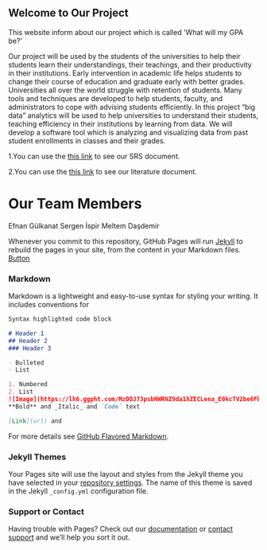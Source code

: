 ## Welcome to Our Project

This website inform about our project which is called 'What will my GPA be?'

Our project will be used by the students of the universities to help their students learn their understandings, their teachings, and their productivity in their institutions. Early intervention in academic life helps students to change their course of education and graduate early with better grades. Universities all over the world struggle with retention of students. Many tools and techniques are developed to help students, faculty, and administrators to cope with advising students efficiently. In this project “big data” analytics will be used to help universities to understand their students, teaching efficiency in their institutions by learning from data. We will develop a software tool which is analyzing and visualizing data from past student enrollments in classes and their grades.

1.You can use the [this link](https://github.com/CankayaUniversity/ceng-407-408-project-what-will-my-gpa-be/wiki) to see our SRS document.

2.You can use the [this link](https://github.com/CankayaUniversity/ceng-407-408-project-what-will-my-gpa-be/wiki) to see our literature document.

# Our Team Members

Efnan Gülkanat 
Sergen İspir
Meltem Daşdemir

Whenever you commit to this repository, GitHub Pages will run [Jekyll](https://jekyllrb.com/) to rebuild the pages in your site, from the content in your Markdown files.
[Button](text)
### Markdown

Markdown is a lightweight and easy-to-use syntax for styling your writing. It includes conventions for

```markdown
Syntax highlighted code block

# Header 1
## Header 2
### Header 3

- Bulleted
- List

1. Numbered
2. List
![Image](https://lh6.ggpht.com/MzDDJ73psbNWRNZ9da1hZECLena_E0kcTV2be6Fb-RbImjl_Vaf0eF0U5w3A7b2pZsHM=w300)
**Bold** and _Italic_ and `Code` text

[Link](url) and 
```

For more details see [GitHub Flavored Markdown](https://guides.github.com/features/mastering-markdown/).

### Jekyll Themes

Your Pages site will use the layout and styles from the Jekyll theme you have selected in your [repository settings](https://github.com/meltem123/whatwillmygpabe.github.io/settings). The name of this theme is saved in the Jekyll `_config.yml` configuration file.

### Support or Contact

Having trouble with Pages? Check out our [documentation](https://help.github.com/categories/github-pages-basics/) or [contact support](https://github.com/contact) and we’ll help you sort it out.
